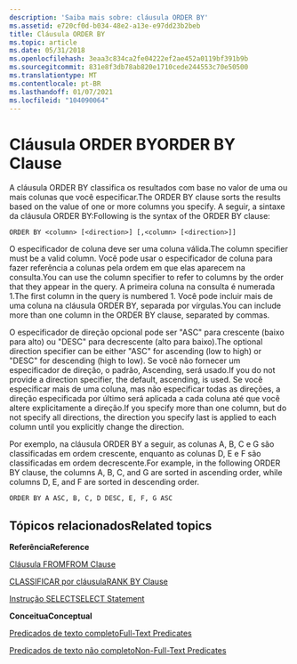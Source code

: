 ```yaml
---
description: 'Saiba mais sobre: cláusula ORDER BY'
ms.assetid: e720cf0d-b034-48e2-a13e-e97dd23b2beb
title: Cláusula ORDER BY
ms.topic: article
ms.date: 05/31/2018
ms.openlocfilehash: 3eaa3c834ca2fe04222ef2ae452a0119bf391b9b
ms.sourcegitcommit: 831e8f3db78ab820e1710cede244553c70e50500
ms.translationtype: MT
ms.contentlocale: pt-BR
ms.lasthandoff: 01/07/2021
ms.locfileid: "104090064"
---
```

# <a name="order-by-clause"></a><span data-ttu-id="bc3f0-103">Cláusula ORDER BY</span><span class="sxs-lookup"><span data-stu-id="bc3f0-103">ORDER BY Clause</span></span>

<span data-ttu-id="bc3f0-104">A cláusula ORDER BY classifica os resultados com base no valor de uma ou mais colunas que você especificar.</span><span class="sxs-lookup"><span data-stu-id="bc3f0-104">The ORDER BY clause sorts the results based on the value of one or more columns you specify.</span></span> <span data-ttu-id="bc3f0-105">A seguir, a sintaxe da cláusula ORDER BY:</span><span class="sxs-lookup"><span data-stu-id="bc3f0-105">Following is the syntax of the ORDER BY clause:</span></span>


```
ORDER BY <column> [<direction>] [,<column> [<direction>]]
```



<span data-ttu-id="bc3f0-106">O especificador de coluna deve ser uma coluna válida.</span><span class="sxs-lookup"><span data-stu-id="bc3f0-106">The column specifier must be a valid column.</span></span> <span data-ttu-id="bc3f0-107">Você pode usar o especificador de coluna para fazer referência a colunas pela ordem em que elas aparecem na consulta.</span><span class="sxs-lookup"><span data-stu-id="bc3f0-107">You can use the column specifier to refer to columns by the order that they appear in the query.</span></span> <span data-ttu-id="bc3f0-108">A primeira coluna na consulta é numerada 1.</span><span class="sxs-lookup"><span data-stu-id="bc3f0-108">The first column in the query is numbered 1.</span></span> <span data-ttu-id="bc3f0-109">Você pode incluir mais de uma coluna na cláusula ORDER BY, separada por vírgulas.</span><span class="sxs-lookup"><span data-stu-id="bc3f0-109">You can include more than one column in the ORDER BY clause, separated by commas.</span></span>

<span data-ttu-id="bc3f0-110">O especificador de direção opcional pode ser "ASC" para crescente (baixo para alto) ou "DESC" para decrescente (alto para baixo).</span><span class="sxs-lookup"><span data-stu-id="bc3f0-110">The optional direction specifier can be either "ASC" for ascending (low to high) or "DESC" for descending (high to low).</span></span> <span data-ttu-id="bc3f0-111">Se você não fornecer um especificador de direção, o padrão, Ascending, será usado.</span><span class="sxs-lookup"><span data-stu-id="bc3f0-111">If you do not provide a direction specifier, the default, ascending, is used.</span></span> <span data-ttu-id="bc3f0-112">Se você especificar mais de uma coluna, mas não especificar todas as direções, a direção especificada por último será aplicada a cada coluna até que você altere explicitamente a direção.</span><span class="sxs-lookup"><span data-stu-id="bc3f0-112">If you specify more than one column, but do not specify all directions, the direction you specify last is applied to each column until you explicitly change the direction.</span></span>

<span data-ttu-id="bc3f0-113">Por exemplo, na cláusula ORDER BY a seguir, as colunas A, B, C e G são classificadas em ordem crescente, enquanto as colunas D, E e F são classificadas em ordem decrescente.</span><span class="sxs-lookup"><span data-stu-id="bc3f0-113">For example, in the following ORDER BY clause, the columns A, B, C, and G are sorted in ascending order, while columns D, E, and F are sorted in descending order.</span></span>


```
ORDER BY A ASC, B, C, D DESC, E, F, G ASC
```



## <a name="related-topics"></a><span data-ttu-id="bc3f0-114">Tópicos relacionados</span><span class="sxs-lookup"><span data-stu-id="bc3f0-114">Related topics</span></span>

<dl> <dt>

<span data-ttu-id="bc3f0-115">**Referência**</span><span class="sxs-lookup"><span data-stu-id="bc3f0-115">**Reference**</span></span>
</dt> <dt>

[<span data-ttu-id="bc3f0-116">Cláusula FROM</span><span class="sxs-lookup"><span data-stu-id="bc3f0-116">FROM Clause</span></span>](-search-sql-from.md)
</dt> <dt>

[<span data-ttu-id="bc3f0-117">CLASSIFICAR por cláusula</span><span class="sxs-lookup"><span data-stu-id="bc3f0-117">RANK BY Clause</span></span>](-search-sql-rankby.md)
</dt> <dt>

[<span data-ttu-id="bc3f0-118">Instrução SELECT</span><span class="sxs-lookup"><span data-stu-id="bc3f0-118">SELECT Statement</span></span>](-search-sql-select.md)
</dt> <dt>

<span data-ttu-id="bc3f0-119">**Conceitua**</span><span class="sxs-lookup"><span data-stu-id="bc3f0-119">**Conceptual**</span></span>
</dt> <dt>

[<span data-ttu-id="bc3f0-120">Predicados de texto completo</span><span class="sxs-lookup"><span data-stu-id="bc3f0-120">Full-Text Predicates</span></span>](-search-sql-fulltextpredicates.md)
</dt> <dt>

[<span data-ttu-id="bc3f0-121">Predicados de texto não completo</span><span class="sxs-lookup"><span data-stu-id="bc3f0-121">Non-Full-Text Predicates</span></span>](-search-sql-nonfulltextpredicates.md)
</dt> </dl>

 

 



